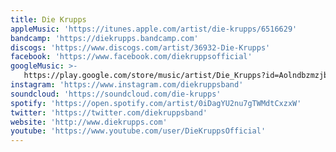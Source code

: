 ```yaml
---
title: Die Krupps
appleMusic: 'https://itunes.apple.com/artist/die-krupps/6516629'
bandcamp: 'https://diekrupps.bandcamp.com'
discogs: 'https://www.discogs.com/artist/36932-Die-Krupps'
facebook: 'https://www.facebook.com/diekruppsofficial'
googleMusic: >-
   https://play.google.com/store/music/artist/Die_Krupps?id=Aolndbzmzjbovdjaddoudxkx2na
instagram: 'https://www.instagram.com/diekruppsband'
soundcloud: 'https://soundcloud.com/die-krupps'
spotify: 'https://open.spotify.com/artist/0iDagYU2nu7gTWMdtCxzxW'
twitter: 'https://twitter.com/diekruppsband'
website: 'http://www.diekrupps.com'
youtube: 'https://www.youtube.com/user/DieKruppsOfficial'
---
```

